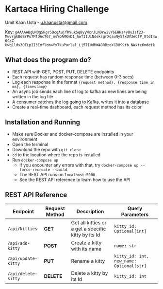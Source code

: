 # Kartaca Hiring Challenge

Umit Kaan Usta - u.kaanusta@gmail.com

Key: `gAAAAABgUNOg5Rgr5DcgAujfKVukSq8yyWxrJLNOrwivY6EHHs4yUyJsf23-MwvrgkBdBrPu7MfDAcT67_nsYOAMKvD1_hwT11UiNdeksgrXqauNySfxUV3eCfP_8tdI4wGCkZ-Hwq1lds3QFLp2I3Emflom4YxTkuPorlal_Lj5lIHdMW4DOBtoYGBHS9tb_NWxtc6mdeik`


## What does the program do?
- REST API with GET, POST, PUT, DELETE endpoints
- Each request has random response time (between 0-3 secs)
- Log each response in the format `{request method}, {response time in ms}, {timestamp}`
- An async job sends each line of log to kafka as new lines are being written in the log file
- A consumer catches the log going to Kafka, writes it into a database
- Create a real-time dashboard, each request method has its color

## Installation and Running
- Make sure Docker and docker-compose are installed in your environment
- Open the terminal
- Download the repo with `git clone`
- `cd` to the location where the repo is installed
- Run `docker-compose up`
    - If you encounter any errors with that, try `docker-compose up --force-recreate --build`
    - The REST API runs on `localhost:5000`
    - See the REST API reference to learn how to use the API

## REST API Reference

| Endpoint | Request Method | Description | Query Parameters |
| ------------ | -------------- | ----------- | ---------------- |
| `/api/kitties` | **GET** | Get all kitties or a get a specific kitty by its Id | `kitty_id: Optional[int]` |
| `/api/add-kitty` | **POST** | Create a kitty with its name | `name: str` |
| `/api/update-kitty` | **PUT** | Rename a kitty | `kitty_id: int, new_name: Optional[str]` |
| `/api/delete-kitty` | **DELETE** | Delete a kitty by its Id | `kitty_id: int` |
